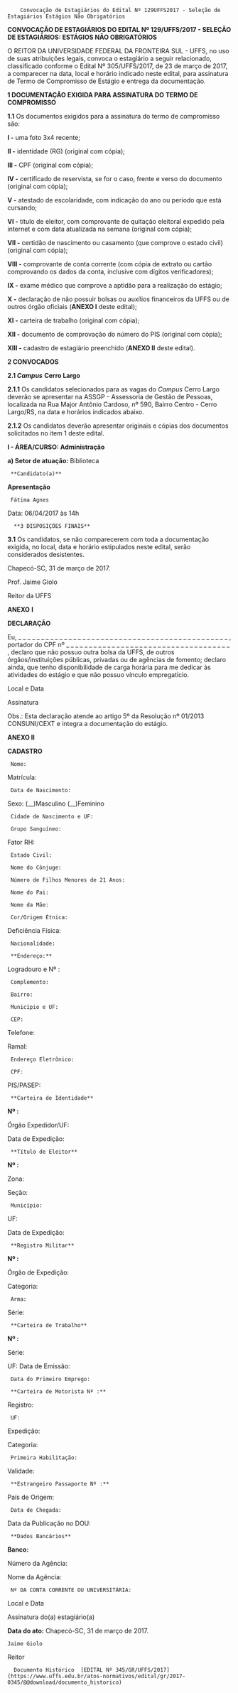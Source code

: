         Convocação de Estagiários do Edital Nº 129UFFS2017 - Seleção de Estagiários Estágios Não Obrigatórios  

**CONVOCAÇÃO DE ESTAGIÁRIOS DO EDITAL Nº 129/UFFS/2017 - SELEÇÃO DE ESTAGIÁRIOS: ESTÁGIOS NÃO OBRIGATÓRIOS**

  O REITOR DA UNIVERSIDADE FEDERAL DA FRONTEIRA SUL - UFFS, no uso de suas atribuições legais, convoca o estagiário a seguir relacionado, classificado conforme o Edital Nº 305/UFFS/2017, de 23 de março de 2017, a comparecer na data, local e horário indicado neste edital, para assinatura de Termo de Compromisso de Estágio e entrega da documentação.

  **1 DOCUMENTAÇÃO EXIGIDA PARA ASSINATURA DO TERMO DE COMPROMISSO**

 **1.1** Os documentos exigidos para a assinatura do termo de compromisso são:

 **I -** uma foto 3x4 recente;

 **II -** identidade (RG) (original com cópia);

 **III -** CPF (original com cópia);

 **IV -** certificado de reservista, se for o caso, frente e verso do documento (original com cópia);

 **V -** atestado de escolaridade, com indicação do ano ou período que está cursando;

 **VI -** título de eleitor, com comprovante de quitação eleitoral expedido pela internet e com data atualizada na semana (original com cópia);

 **VII -** certidão de nascimento ou casamento (que comprove o estado civil) (original com cópia);

 **VIII -** comprovante de conta corrente (com cópia de extrato ou cartão comprovando os dados da conta, inclusive com dígitos verificadores);

 **IX -** exame médico que comprove a aptidão para a realização do estágio;

 **X -** declaração de não possuir bolsas ou auxílios financeiros da UFFS ou de outros órgão oficiais (**ANEXO I** deste edital);

 **XI -** carteira de trabalho (original com cópia);

 **XII -** documento de comprovação do número do PIS (original com cópia);

 **XIII -** cadastro de estagiário preenchido (**ANEXO II** deste edital).

  **2 CONVOCADOS**

 **2.1 *Campus*** **Cerro Largo**

 **2.1.1** Os candidatos selecionados para as vagas do *Campus* Cerro Largo deverão se apresentar na ASSGP - Assessoria de Gestão de Pessoas, localizada na Rua Major Antônio Cardoso, nº 590, Bairro Centro - Cerro Largo/RS, na data e horários indicados abaixo.

 **2.1.2** Os candidatos deverão apresentar originais e cópias dos documentos solicitados no item 1 deste edital.

 **I - ÁREA/CURSO: Administração**

 **a) Setor de atuação:** Biblioteca

     **Candidato(a)**

   **Apresentação**

     Fátima Agnes

   Data: 06/04/2017 às 14h

      **3 DISPOSIÇÕES FINAIS**

 **3.1** Os candidatos, se não comparecerem com toda a documentação exigida, no local, data e horário estipulados neste edital, serão considerados desistentes.

  

 Chapecó-SC, 31 de março de 2017.

  

  

  

 Prof. Jaime Giolo

 Reitor da UFFS

 **ANEXO** **I**

 **DECLARAÇÃO**

  

 Eu, \_ \_ \_ \_ \_ \_ \_ \_ \_ \_ \_ \_ \_ \_ \_ \_ \_ \_ \_ \_ \_ \_ \_ \_ \_ \_ \_ \_ \_ \_ \_ \_ \_ \_ \_ \_ \_ \_ \_ \_ \_ \_ \_ \_ \_ \_ , portador do CPF nº \_ \_ \_ \_ \_ \_ \_ \_ \_ \_ \_ \_ \_ \_ \_ \_ \_ \_ \_ \_ \_ \_ \_ \_ \_ \_ \_ \_ \_ \_ \_ \_ \_ \_ \_ \_ , declaro que não possuo outra bolsa da UFFS, de outros órgãos/instituições públicas, privadas ou de agências de fomento; declaro ainda, que tenho disponibilidade de carga horária para me dedicar às atividades do estágio e que não possuo vínculo empregatício.

  

 Local e Data

  

  

  

 Assinatura

  

  

  

 Obs.: Esta declaração atende ao artigo 5º da Resolução nº 01/2013 CONSUNI/CEXT e integra a documentação do estágio.

 **ANEXO II**

 **CADASTRO**

     Nome:

   Matrícula:

     Data de Nascimento:

   Sexo: (\_\_)Masculino (\_\_)Feminino

     Cidade de Nascimento e UF:

     Grupo Sanguíneo:

   Fator RH:

     Estado Civil:

     Nome do Cônjuge:

     Número de Filhos Menores de 21 Anos:

     Nome do Pai:

     Nome da Mãe:

     Cor/Origem Étnica:

   Deficiência Física:

     Nacionalidade:

     **Endereço:** 

 Logradouro e Nº :

     Complemento:

     Bairro:

     Município e UF:

     CEP:

   Telefone:

   Ramal:

     Endereço Eletrônico:

     CPF:

   PIS/PASEP:

     **Carteira de Identidade** 

 **Nº :**

   Órgão Expedidor/UF:

   Data de Expedição:

     **Título de Eleitor** 

 **Nº :**

   Zona:

   Seção:

     Município:

   UF:

   Data de Expedição:

     **Registro Militar** 

 **Nº :**

   Órgão de Expedição:

   Categoria:

     Arma:

   Série:

     **Carteira de Trabalho** 

 **Nº :**

   Série:

   UF: Data de Emissão:

     Data do Primeiro Emprego:

     **Carteira de Motorista Nº :**

   Registro:

     UF:

   Expedição:

   Categoria:

     Primeira Habilitação:

   Validade:

     **Estrangeiro Passaporte Nº :**

   País de Origem:

     Data de Chegada:

   Data da Publicação no DOU:

     **Dados Bancários** 

 **Banco:**

   Número da Agência:

   Nome da Agência:

     Nº DA CONTA CORRENTE OU UNIVERSITÁRIA:

                          

 Local e Data

  

  

  

 Assinatura do(a) estagiário(a)

   **Data do ato:** Chapecó-SC, 31 de março de 2017.   
 

    Jaime Giolo   
 Reitor 

      Documento Histórico  [EDITAL Nº 345/GR/UFFS/2017](https://www.uffs.edu.br/atos-normativos/edital/gr/2017-0345/@@download/documento_historico)     
      